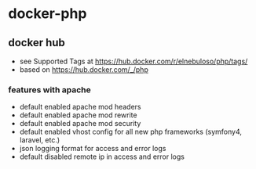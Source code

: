 # docker-php

## docker hub

- see Supported Tags at https://hub.docker.com/r/elnebuloso/php/tags/
- based on https://hub.docker.com/_/php

### features with apache

- default enabled apache mod headers
- default enabled apache mod rewrite
- default enabled apache mod security
- default enabled vhost config for all new php frameworks (symfony4, laravel, etc.)
- json logging format for access and error logs
- default disabled remote ip in access and error logs